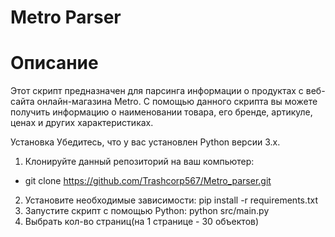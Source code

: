 # Metro Parser
# Описание
Этот скрипт предназначен для парсинга информации о продуктах с веб-сайта онлайн-магазина Metro. С помощью данного скрипта вы можете получить информацию о наименовании товара, его бренде, артикуле, ценах и других характеристиках.

Установка
Убедитесь, что у вас установлен Python версии 3.x.

1) Клонируйте данный репозиторий на ваш компьютер:
- git clone https://github.com/Trashcorp567/Metro_parser.git
2) Установите необходимые зависимости:
pip install -r requirements.txt
3) Запустите скрипт с помощью Python:
python src/main.py
4) Выбрать кол-во страниц(на 1 странице - 30 объектов)